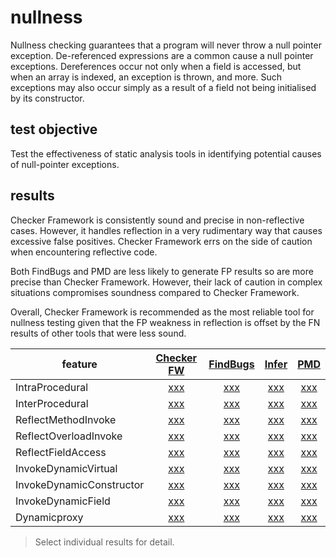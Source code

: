 # nullness
Nullness checking guarantees that a program will never throw a null pointer exception. De-referenced expressions are a common cause a null pointer exceptions. Dereferences occur not only when a field is accessed, but when an array is indexed, an exception is thrown, and more. Such exceptions may also occur simply as a result of a field not being initialised by its constructor.

## test objective

Test the effectiveness of static analysis tools in identifying potential causes of null-pointer exceptions.

## results

Checker Framework is consistently sound and precise in non-reflective cases. However, it handles reflection in a very rudimentary way that causes excessive false positives. Checker Framework errs on the side of caution when encountering reflective code. 

Both FindBugs and PMD are less likely to generate FP results so are more precise than Checker Framework. However, their lack of caution in complex situations compromises soundness compared to Checker Framework.

Overall, Checker Framework is recommended as the most reliable tool for nullness testing given that the FP weakness in reflection is offset by the FN results of other tools that were less sound.

| feature | [Checker FW](https://github.com/michaelemery/staticanalysis/blob/master/checker/nullness/checkerframework.md) | [FindBugs](https://github.com/michaelemery/staticanalysis/blob/master/checker/nullness/findbugs.md) | [Infer](https://github.com/michaelemery/staticanalysis/blob/master/checker/nullness/infer.md) | [PMD](https://github.com/michaelemery/staticanalysis/blob/master/checker/nullness/pmd.md) | 
| --- | :---: | :---: | :---: | :---: |
| IntraProcedural | [xxx](https://github.com/michaelemery/staticanalysis/blob/master/checker/nullness/checkerframework.md#IntraProcedural) | [xxx](https://github.com/michaelemery/staticanalysis/blob/master/checker/nullness/findbugs.md#IntraProcedural) | [xxx](https://github.com/michaelemery/staticanalysis/blob/master/checker/nullness/infer.md#IntraProcedural) | [xxx](https://github.com/michaelemery/staticanalysis/blob/master/checker/nullness/pmd.md#IntraProcedural) |
| InterProcedural | [xxx](https://github.com/michaelemery/staticanalysis/blob/master/checker/nullness/checkerframework.md#InterProcedural) | [xxx](https://github.com/michaelemery/staticanalysis/blob/master/checker/nullness/findbugs.md#InterProcedural) | [xxx](https://github.com/michaelemery/staticanalysis/blob/master/checker/nullness/infer.md#InterProcedural) | [xxx](https://github.com/michaelemery/staticanalysis/blob/master/checker/nullness/pmd.md#InterProcedural) |
| ReflectMethodInvoke | [xxx](https://github.com/michaelemery/staticanalysis/blob/master/checker/nullness/checkerframework.md#ReflectMethodInvoke) | [xxx](https://github.com/michaelemery/staticanalysis/blob/master/checker/nullness/findbugs.md#ReflectMethodInvoke) | [xxx](https://github.com/michaelemery/staticanalysis/blob/master/checker/nullness/infer.md#ReflectMethodInvoke) | [xxx](https://github.com/michaelemery/staticanalysis/blob/master/checker/nullness/pmd.md#ReflectMethodInvoke) |
| ReflectOverloadInvoke | [xxx](https://github.com/michaelemery/staticanalysis/blob/master/checker/nullness/checkerframework.md#ReflectOverloadInvoke) | [xxx](https://github.com/michaelemery/staticanalysis/blob/master/checker/nullness/findbugs.md#ReflectOverloadInvoke) | [xxx](https://github.com/michaelemery/staticanalysis/blob/master/checker/nullness/infer.md#ReflectOverloadInvoke) | [xxx](https://github.com/michaelemery/staticanalysis/blob/master/checker/nullness/pmd.md#ReflectOverloadInvoke) |
| ReflectFieldAccess | [xxx](https://github.com/michaelemery/staticanalysis/blob/master/checker/nullness/checkerframework.md#ReflectFieldAccess) | [xxx](https://github.com/michaelemery/staticanalysis/blob/master/checker/nullness/findbugs.md#ReflectFieldAccess) | [xxx](https://github.com/michaelemery/staticanalysis/blob/master/checker/nullness/infer.md#ReflectFieldAccess) | [xxx](https://github.com/michaelemery/staticanalysis/blob/master/checker/nullness/pmd.md#ReflectFieldAccess) |
| InvokeDynamicVirtual | [xxx](https://github.com/michaelemery/staticanalysis/blob/master/checker/nullness/checkerframework.md#InvokeDynamicVirtual) | [xxx](https://github.com/michaelemery/staticanalysis/blob/master/checker/nullness/findbugs.md#InvokeDynamicVirtual) | [xxx](https://github.com/michaelemery/staticanalysis/blob/master/checker/nullness/infer.md#InvokeDynamicVirtual) | [xxx](https://github.com/michaelemery/staticanalysis/blob/master/checker/nullness/pmd.md#InvokeDynamicVirtual) |
| InvokeDynamicConstructor | [xxx](https://github.com/michaelemery/staticanalysis/blob/master/checker/nullness/checkerframework.md#InvokeDynamicConstructor) | [xxx](https://github.com/michaelemery/staticanalysis/blob/master/checker/nullness/findbugs.md#InvokeDynamicConstructor) | [xxx](https://github.com/michaelemery/staticanalysis/blob/master/checker/nullness/infer.md#InvokeDynamicConstructor) | [xxx](https://github.com/michaelemery/staticanalysis/blob/master/checker/nullness/pmd.md#InvokeDynamicConstructor) |
| InvokeDynamicField | [xxx](https://github.com/michaelemery/staticanalysis/blob/master/checker/nullness/checkerframework.md#InvokeDynamicField) | [xxx](https://github.com/michaelemery/staticanalysis/blob/master/checker/nullness/findbugs.md#InvokeDynamicField) | [xxx](https://github.com/michaelemery/staticanalysis/blob/master/checker/nullness/infer.md#InvokeDynamicField) | [xxx](https://github.com/michaelemery/staticanalysis/blob/master/checker/nullness/pmd.md#InvokeDynamicField) |
| Dynamicproxy | [xxx](https://github.com/michaelemery/staticanalysis/blob/master/checker/nullness/checkerframework.md#Dynamicproxy) | [xxx](https://github.com/michaelemery/staticanalysis/blob/master/checker/nullness/findbugs.md#Dynamicproxy) | [xxx](https://github.com/michaelemery/staticanalysis/blob/master/checker/nullness/infer.md#Dynamicproxy) | [xxx](https://github.com/michaelemery/staticanalysis/blob/master/checker/nullness/pmd.md#Dynamicproxy) |


> Select individual results for detail.
